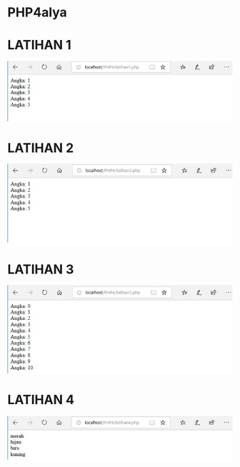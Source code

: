 # PHP4alya
# LATIHAN 1
![ALT TEXT](https://github.com/AlyaSelviaTamzila/PHP4alya/blob/master/1.jpg)
# LATIHAN 2
![ALT TEXT](https://github.com/AlyaSelviaTamzila/PHP4alya/blob/master/2.jpg)
# LATIHAN 3
![ALT TEXT](https://github.com/AlyaSelviaTamzila/PHP4alya/blob/master/3.jpg)
# LATIHAN 4
![ALT TEXT](https://github.com/AlyaSelviaTamzila/PHP4alya/blob/master/4.jpg)
